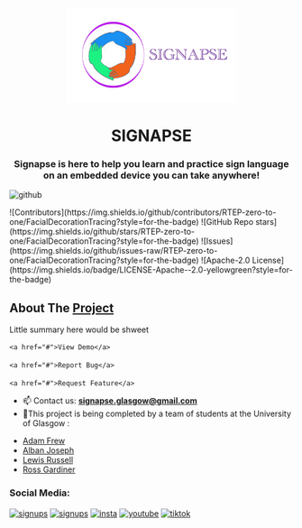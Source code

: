 <!-- PROJECT LOGO -->
<br />

<div align="center">


<img src="Signapse.jpg" alt="logo" width="300" div al ign=center />

</div>

<h1 align="center">SIGNAPSE</h1>
<h3 align="center">Signapse is here to help you learn and practice sign language on an embedded device you can take anywhere!</h3>

<p align="left"> <img src="https://komarev.com/ghpvc/?username=github&label=Profile%20views&color=0e75b6&style=flat" alt="github" /> </p>
![Contributors](https://img.shields.io/github/contributors/RTEP-zero-to-one/FacialDecorationTracing?style=for-the-badge)
![GitHub Repo stars](https://img.shields.io/github/stars/RTEP-zero-to-one/FacialDecorationTracing?style=for-the-badge)
![Issues](https://img.shields.io/github/issues-raw/RTEP-zero-to-one/FacialDecorationTracing?style=for-the-badge)
![Apache-2.0 License](https://img.shields.io/badge/LICENSE-Apache--2.0-yellowgreen?style=for-the-badge)

<!-- CONTACT -->


## About The [Project](link?)

Little summary here would be shweet


  <p align="center">

    <a href="#">View Demo</a> 

    <a href="#">Report Bug</a>
 
    <a href="#">Request Feature</a>
  </p>


- 📫 Contact us: **signapse.glasgow@gmail.com**
- 🔭This project is being completed by a team of students at the University of Glasgow :

* [Adam Frew](https://github.com/Saweenbarra) 
* [Alban Joseph](https://github.com/albanjoseph)
* [Lewis Russell](https://github.com/charger4241)
* [Ross Gardiner](https://github.com/rossGardiner)


<h3 align="left">Social Media:</h3>
<p align="left">
<a href="https://twitter.com/signups" target="blank"><img align="center" src="https://raw.githubusercontent.com/rahuldkjain/github-profile-readme-generator/master/src/images/icons/Social/twitter.svg" alt="signups" height="30" width="40" /></a>
<a href="https://fb.com/signups" target="blank"><img align="center" src="https://raw.githubusercontent.com/rahuldkjain/github-profile-readme-generator/master/src/images/icons/Social/facebook.svg" alt="signups" height="30" width="40" /></a>
<a href="https://instagram.com/insta" target="blank"><img align="center" src="https://raw.githubusercontent.com/rahuldkjain/github-profile-readme-generator/master/src/images/icons/Social/instagram.svg" alt="insta" height="30" width="40" /></a>
<a href="https://www.youtube.com/c/youtube" target="blank"><img align="center" src="https://raw.githubusercontent.com/rahuldkjain/github-profile-readme-generator/master/src/images/icons/Social/youtube.svg" alt="youtube" height="30" width="40" /></a>
<a href="/tiktok" target="blank"><img align="center" src="https://raw.githubusercontent.com/rahuldkjain/github-profile-readme-generator/master/src/images/icons/Social/rss.svg" alt="tiktok" height="30" width="40" /></a>
</p>
